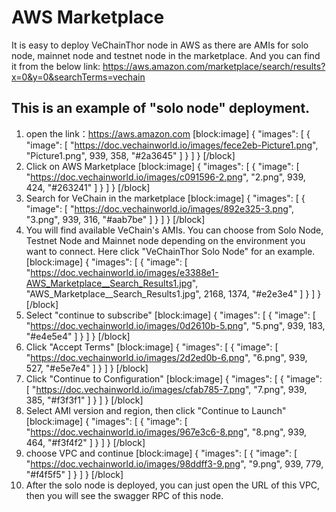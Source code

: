 # AWS Marketplace
It is easy to deploy VeChainThor node in AWS as there are AMIs for solo node, mainnet node and testnet node in the marketplace. And you can find it from the below link: https://aws.amazon.com/marketplace/search/results?x=0&y=0&searchTerms=vechain

## This is an example of "solo node" deployment.

1. open the link：https://aws.amazon.com
[block:image]
{
  "images": [
    {
      "image": [
        "https://doc.vechainworld.io/images/fece2eb-Picture1.png",
        "Picture1.png",
        939,
        358,
        "#2a3645"
      ]
    }
  ]
}
[/block]
2. Click on AWS Marketplace
[block:image]
{
  "images": [
    {
      "image": [
        "https://doc.vechainworld.io/images/c091596-2.png",
        "2.png",
        939,
        424,
        "#263241"
      ]
    }
  ]
}
[/block]
3. Search for VeChain in the marketplace
[block:image]
{
  "images": [
    {
      "image": [
        "https://doc.vechainworld.io/images/892e325-3.png",
        "3.png",
        939,
        316,
        "#aab7be"
      ]
    }
  ]
}
[/block]
4. You will find available VeChain's AMIs. You can choose from Solo Node, Testnet Node and Mainnet node depending on the environment you want to connect. Here click "VeChainThor Solo Node" for an example.
[block:image]
{
  "images": [
    {
      "image": [
        "https://doc.vechainworld.io/images/e3388e1-AWS_Marketplace__Search_Results1.jpg",
        "AWS_Marketplace__Search_Results1.jpg",
        2168,
        1374,
        "#e2e3e4"
      ]
    }
  ]
}
[/block]
5. Select "continue to subscribe"
[block:image]
{
  "images": [
    {
      "image": [
        "https://doc.vechainworld.io/images/0d2610b-5.png",
        "5.png",
        939,
        183,
        "#e4e5e4"
      ]
    }
  ]
}
[/block]
6. Click "Accept Terms"
[block:image]
{
  "images": [
    {
      "image": [
        "https://doc.vechainworld.io/images/2d2ed0b-6.png",
        "6.png",
        939,
        527,
        "#e5e7e4"
      ]
    }
  ]
}
[/block]
7. Click "Continue to Configuration"
[block:image]
{
  "images": [
    {
      "image": [
        "https://doc.vechainworld.io/images/cfab785-7.png",
        "7.png",
        939,
        385,
        "#f3f3f1"
      ]
    }
  ]
}
[/block]
8. Select AMI version and region, then click "Continue to Launch"
[block:image]
{
  "images": [
    {
      "image": [
        "https://doc.vechainworld.io/images/967e3c6-8.png",
        "8.png",
        939,
        464,
        "#f3f4f2"
      ]
    }
  ]
}
[/block]
9. choose VPC and continue
[block:image]
{
  "images": [
    {
      "image": [
        "https://doc.vechainworld.io/images/98ddff3-9.png",
        "9.png",
        939,
        779,
        "#f4f5f5"
      ]
    }
  ]
}
[/block]
10. After the solo node is deployed, you can just open the URL of this VPC, then you will see the swagger RPC of this node.